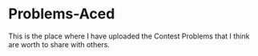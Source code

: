 # Problems-Aced
This is the place where I have uploaded the Contest Problems that I think are worth to share with others.
